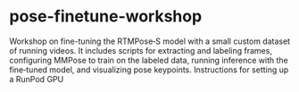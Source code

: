 # pose-finetune-workshop
Workshop on fine-tuning the RTMPose‑S model with a small custom dataset of running videos. It includes scripts for extracting and labeling frames, configuring MMPose to train on the labeled data, running inference with the fine‑tuned model, and visualizing pose keypoints. Instructions for setting up a RunPod GPU
